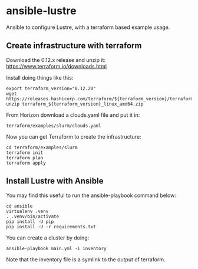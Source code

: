 # ansible-lustre

Ansible to configure Lustre, with a terraform based example usage.

## Create infrastructure with terraform

Download the 0.12.x release and unzip it:
https://www.terraform.io/downloads.html

Install doing things like this:

    export terraform_version="0.12.20"
    wget https://releases.hashicorp.com/terraform/${terraform_version}/terraform_${terraform_version}_linux_amd64.zip
    unzip terraform_${terraform_version}_linux_amd64.zip

From Horizon download a clouds.yaml file and put it in:

    terraform/examples/slurm/clouds.yaml

Now you can get Terraform to create the infrastructure:

    cd terraform/examples/slurm
    terraform init
    terraform plan
    terraform apply

## Install Lustre with Ansible

You may find this useful to run the ansible-playbook command below:

    cd ansible
    virtualenv .venv
    . .venv/bin/activate
    pip install -U pip
    pip install -U -r requirements.txt

You can create a cluster by doing:

    ansible-playbook main.yml -i inventory

Note that the inventory file is a symlink to the output of terraform.
